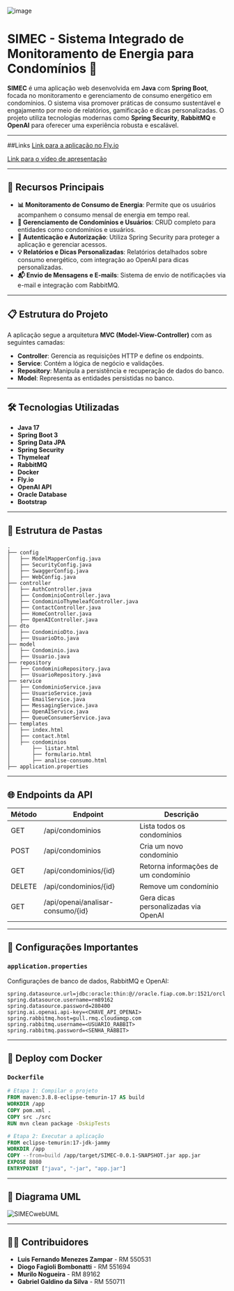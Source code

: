 ![image](https://github.com/user-attachments/assets/294945d7-fd13-4987-b8a8-6d5af2209c7b)



# SIMEC - Sistema Integrado de Monitoramento de Energia para Condomínios 🌟

**SIMEC** é uma aplicação web desenvolvida em **Java** com **Spring Boot**, focada no monitoramento e gerenciamento de consumo energético em condomínios. O sistema visa promover práticas de consumo sustentável e engajamento por meio de relatórios, gamificação e dicas personalizadas. O projeto utiliza tecnologias modernas como **Spring Security**, **RabbitMQ** e **OpenAI** para oferecer uma experiência robusta e escalável.

---

##Links
[Link para a aplicação no Fly.io](https://simec.fly.dev/)

[Link para o vídeo de apresentação]()

---

## 🚀 Recursos Principais

- **📊 Monitoramento de Consumo de Energia**: Permite que os usuários acompanhem o consumo mensal de energia em tempo real.
- **📝 Gerenciamento de Condomínios e Usuários**: CRUD completo para entidades como condomínios e usuários.
- **🔐 Autenticação e Autorização**: Utiliza Spring Security para proteger a aplicação e gerenciar acessos.
- **💡 Relatórios e Dicas Personalizadas**: Relatórios detalhados sobre consumo energético, com integração ao OpenAI para dicas personalizadas.
- **📬 Envio de Mensagens e E-mails**: Sistema de envio de notificações via e-mail e integração com RabbitMQ.

---

## 📋 Estrutura do Projeto

A aplicação segue a arquitetura **MVC (Model-View-Controller)** com as seguintes camadas:

- **Controller**: Gerencia as requisições HTTP e define os endpoints.
- **Service**: Contém a lógica de negócio e validações.
- **Repository**: Manipula a persistência e recuperação de dados do banco.
- **Model**: Representa as entidades persistidas no banco.

---

## 🛠️ Tecnologias Utilizadas

- **Java 17**
- **Spring Boot 3**
- **Spring Data JPA**
- **Spring Security**
- **Thymeleaf**
- **RabbitMQ**
- **Docker**
- **Fly.io**
- **OpenAI API**
- **Oracle Database**
- **Bootstrap**

---

## 📂 Estrutura de Pastas

```
.
├── config
│   ├── ModelMapperConfig.java
│   ├── SecurityConfig.java
│   ├── SwaggerConfig.java
│   ├── WebConfig.java
├── controller
│   ├── AuthController.java
│   ├── CondominioController.java
│   ├── CondominioThymeleafController.java
│   ├── ContactController.java
│   ├── HomeController.java
│   ├── OpenAIController.java
├── dto
│   ├── CondominioDto.java
│   ├── UsuarioDto.java
├── model
│   ├── Condominio.java
│   ├── Usuario.java
├── repository
│   ├── CondominioRepository.java
│   ├── UsuarioRepository.java
├── service
│   ├── CondominioService.java
│   ├── UsuarioService.java
│   ├── EmailService.java
│   ├── MessagingService.java
│   ├── OpenAIService.java
│   ├── QueueConsumerService.java
├── templates
│   ├── index.html
│   ├── contact.html
│   ├── condominios
│       ├── listar.html
│       ├── formulario.html
│       ├── analise-consumo.html
├── application.properties
```

---

## 🌐 Endpoints da API

| Método | Endpoint                  | Descrição                                 |
|--------|----------------------------|-------------------------------------------|
| GET    | /api/condominios          | Lista todos os condomínios                |
| POST   | /api/condominios          | Cria um novo condomínio                   |
| GET    | /api/condominios/{id}     | Retorna informações de um condomínio      |
| DELETE | /api/condominios/{id}     | Remove um condomínio                      |
| GET    | /api/openai/analisar-consumo/{id} | Gera dicas personalizadas via OpenAI  |

---

## 📜 Configurações Importantes

### `application.properties`
Configurações de banco de dados, RabbitMQ e OpenAI:
```properties
spring.datasource.url=jdbc:oracle:thin:@//oracle.fiap.com.br:1521/orcl
spring.datasource.username=rm89162
spring.datasource.password=280400
spring.ai.openai.api-key=<CHAVE_API_OPENAI>
spring.rabbitmq.host=gull.rmq.cloudamqp.com
spring.rabbitmq.username=<USUARIO_RABBIT>
spring.rabbitmq.password=<SENHA_RABBIT>
```

---

## 🐳 Deploy com Docker

### `Dockerfile`
```dockerfile
# Etapa 1: Compilar o projeto
FROM maven:3.8.8-eclipse-temurin-17 AS build
WORKDIR /app
COPY pom.xml .
COPY src ./src
RUN mvn clean package -DskipTests

# Etapa 2: Executar a aplicação
FROM eclipse-temurin:17-jdk-jammy
WORKDIR /app
COPY --from=build /app/target/SIMEC-0.0.1-SNAPSHOT.jar app.jar
EXPOSE 8080
ENTRYPOINT ["java", "-jar", "app.jar"]
```

---

## 📐 Diagrama UML

![SIMECwebUML](https://github.com/user-attachments/assets/35b347ad-3ec4-46aa-ad35-a22895ec3aa8)

---

## 🧑‍💻 Contribuidores

- **Luis Fernando Menezes Zampar** - RM 550531
- **Diogo Fagioli Bombonatti** - RM 551694
- **Murilo Nogueira** - RM 89162
- **Gabriel Galdino da Silva** - RM 550711
